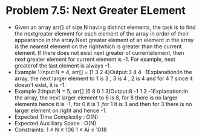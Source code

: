 # Problem 7.5: Next Greater ELement

- Given an array arr{} of size N having distinct elements, the task is to find the nextgreater element for each element of the array in order of their appearance in the array.Next greater element of an element in the array is the nearest element on the rightwhich is greater than the current element. If there does not exist next greater of currentelement, then next greater element for current element is -1. For example, next greaterof the last element is always -1.
- Example 1:Input:N = 4, arr[] = [1 3 2 4]Output:3 4 4 -1Explanation:In the array, the next larger element to 1 is 3 , 3 is 4 , 2 is 4 and for 4 ? since it doesn't exist, it is -1.
- Example 2:Input:N = 5, arr[] [6 8 0 1 3]Output:8 -1 1 3 -1Explanation:In the array, the next larger element to 6 is 8, for 8 there is no larger elements hence it is -1, for 0 it is 1 ,for 1 it is 3 and then for 3 there is no larger element on right and hence -1.
- Expected Time Complexity : O(N)
- Expected Auxilliary Space : O(N)
- Constraints: 1 ≤ N ≤ 106 1 ≤ Ai ≤ 1018
